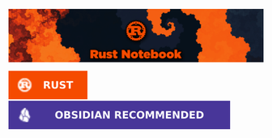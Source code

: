 ![Rust Notebook Banner](https://raw.githubusercontent.com/kylecurtis/rust-notebook/refs/heads/main/00-assets/banner/rust-notebook-banner.png)

![Rust Badge](https://raw.githubusercontent.com/kylecurtis/rust-notebook/b0e230afd17e3f9343475ced804745ae6bb38156/00-assets/badges/rust-badge.svg)
![Obsidian Badge](https://raw.githubusercontent.com/kylecurtis/rust-notebook/b0e230afd17e3f9343475ced804745ae6bb38156/00-assets/badges/obsidian-badge.svg)

